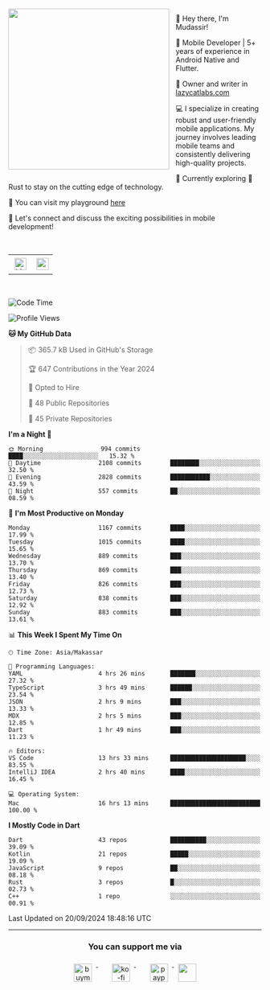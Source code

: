 <a href="https://lazycatlabs.com/" target="_blank">
<img 
  src="https://github-production-user-asset-6210df.s3.amazonaws.com/1531684/281783264-5b2e172d-feb8-40de-9846-a70379b758fb.png" 
  style="margin-top:20px;margin-right:13px;margin-bottom:20px"
  align="left" 
  height="320px"
/>
</a>
<br>
<p>
 👋 Hey there, I'm Mudassir!

🚀 Mobile Developer | 5+ years of experience in Android Native and Flutter.

📝 Owner and writer in [lazycatlabs.com](https://lazycatlabs.com)

💻 I specialize in creating robust and user-friendly mobile applications. My journey involves leading mobile teams and consistently delivering high-quality projects.

🌱 Currently exploring 🦀 Rust to stay on the cutting edge of technology.

🛝 You can visit my playground [here](https://github.com/lazycatlabs)

🔗 Let's connect and discuss the exciting possibilities in mobile development!

<br>

<table style="border:none; border-collapse:collapse; cellspacing:0; cellpadding:0">
    <tr>
        <td>
           <a href="https://www.linkedin.com/in/lzyct/" target="_blank">
              <img src="https://github.com/ukieTux/ukieTux/blob/master/assets/linkedin.svg" alt="LinkedIn" style="vertical-align:top; margin:4px" height=24>
          </a>
        </td>
        <td>
           <a href = "https://www.upwork.com/freelancers/~01913209d41be922f1?viewMode=1">
              <img src="https://img.shields.io/badge/UpWork-6FDA44?logo=Upwork&logoColor=white" height=24/>
           </a>
        </td>
    </tr>
</table>

<br>

<!--START_SECTION:waka-->
![Code Time](http://img.shields.io/badge/Code%20Time-6%2C397%20hrs%2053%20mins-blue)

![Profile Views](http://img.shields.io/badge/Profile%20Views-0-blue)

**🐱 My GitHub Data** 

> 📦 365.7 kB Used in GitHub's Storage 
 > 
> 🏆 647 Contributions in the Year 2024
 > 
> 💼 Opted to Hire
 > 
> 📜 48 Public Repositories 
 > 
> 🔑 45 Private Repositories 
 > 
**I'm a Night 🦉** 

```text
🌞 Morning                994 commits         ████░░░░░░░░░░░░░░░░░░░░░   15.32 % 
🌆 Daytime                2108 commits        ████████░░░░░░░░░░░░░░░░░   32.50 % 
🌃 Evening                2828 commits        ███████████░░░░░░░░░░░░░░   43.59 % 
🌙 Night                  557 commits         ██░░░░░░░░░░░░░░░░░░░░░░░   08.59 % 
```
📅 **I'm Most Productive on Monday** 

```text
Monday                   1167 commits        ████░░░░░░░░░░░░░░░░░░░░░   17.99 % 
Tuesday                  1015 commits        ████░░░░░░░░░░░░░░░░░░░░░   15.65 % 
Wednesday                889 commits         ███░░░░░░░░░░░░░░░░░░░░░░   13.70 % 
Thursday                 869 commits         ███░░░░░░░░░░░░░░░░░░░░░░   13.40 % 
Friday                   826 commits         ███░░░░░░░░░░░░░░░░░░░░░░   12.73 % 
Saturday                 838 commits         ███░░░░░░░░░░░░░░░░░░░░░░   12.92 % 
Sunday                   883 commits         ███░░░░░░░░░░░░░░░░░░░░░░   13.61 % 
```


📊 **This Week I Spent My Time On** 

```text
🕑︎ Time Zone: Asia/Makassar

💬 Programming Languages: 
YAML                     4 hrs 26 mins       ███████░░░░░░░░░░░░░░░░░░   27.32 % 
TypeScript               3 hrs 49 mins       ██████░░░░░░░░░░░░░░░░░░░   23.54 % 
JSON                     2 hrs 9 mins        ███░░░░░░░░░░░░░░░░░░░░░░   13.33 % 
MDX                      2 hrs 5 mins        ███░░░░░░░░░░░░░░░░░░░░░░   12.85 % 
Dart                     1 hr 49 mins        ███░░░░░░░░░░░░░░░░░░░░░░   11.23 % 

🔥 Editors: 
VS Code                  13 hrs 33 mins      █████████████████████░░░░   83.55 % 
IntelliJ IDEA            2 hrs 40 mins       ████░░░░░░░░░░░░░░░░░░░░░   16.45 % 

💻 Operating System: 
Mac                      16 hrs 13 mins      █████████████████████████   100.00 % 
```

**I Mostly Code in Dart** 

```text
Dart                     43 repos            ██████████░░░░░░░░░░░░░░░   39.09 % 
Kotlin                   21 repos            █████░░░░░░░░░░░░░░░░░░░░   19.09 % 
JavaScript               9 repos             ██░░░░░░░░░░░░░░░░░░░░░░░   08.18 % 
Rust                     3 repos             █░░░░░░░░░░░░░░░░░░░░░░░░   02.73 % 
C++                      1 repo              ░░░░░░░░░░░░░░░░░░░░░░░░░   00.91 % 
```




 Last Updated on 20/09/2024 18:48:16 UTC
<!--END_SECTION:waka-->



---
<h3 align="center">You can support me via</h3>
<p align="center">
  <a href="https://www.buymeacoffee.com/Lzyct" target="_blank">
    <img src="https://www.buymeacoffee.com/assets/img/guidelines/download-assets-sm-2.svg" alt="buymeacoffe" style="vertical-align:top; margin:8px" height="36">
  </a>&nbsp;&nbsp;&nbsp;&nbsp;
   <a href="https://ko-fi.com/Lzyct" target="_blank">
    <img src="https://help.ko-fi.com/system/photos/3604/0095/9793/logo_circle.png" alt="ko-fi" style="vertical-align:top; margin:8px" height="36">
  </a>&nbsp;&nbsp;&nbsp;&nbsp;
  <a href="https://paypal.me/ukieTux" target="_blank">
    <img src="https://blog.zoom.us/wp-content/uploads/2019/08/paypal.png" alt="paypal" style="vertical-align:top; margin:8px" height="36">
  </a>
  <a href="https://saweria.co/Lzyct" target="_blank">
   <img src="https://1.bp.blogspot.com/-7OuHSxaNk6A/X92QPg8L9kI/AAAAAAAAG0E/lUzKf_uuVP8jCqvXpA7juh_l-TfK2jnbwCLcBGAsYHQ/s16000/SAWERIA.webp" style="vertical-align:top; margin:8px" height="36">
  </a>
</p>
<br><br>
